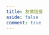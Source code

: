 ```yaml
---
title: 友情链接
aside: false
comment: true
---
```


<script setup>
import Link from "@/views/Link.vue";
</script>

<Link />